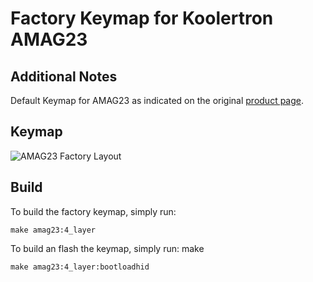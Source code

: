 # Factory Keymap for Koolertron AMAG23

## Additional Notes
Default Keymap for AMAG23 as indicated on the original [product page](http://www.koolertron.com/koolertron-one-handed-macro-mechanical-keyboard-rgb-led-backlit-portable-mini-onehanded-mechanical-gaming-keypad-23-fully-programmable-keys-blue-switches-p-853.html).

## Keymap

![AMAG23 Factory Layout](https://i.imgur.com/c28RfwI.png)

## Build

To build the factory keymap, simply run:

    make amag23:4_layer

To build an flash the keymap, simply run: make

    make amag23:4_layer:bootloadhid
